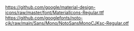 https://github.com/google/material-design-icons/raw/master/font/MaterialIcons-Regular.ttf
https://github.com/googlefonts/noto-cjk/raw/main/Sans/Mono/NotoSansMonoCJKsc-Regular.otf
